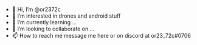 - 👋 Hi, I’m @or2372c
- 👀 I’m interested in drones and android stuff
- 🌱 I’m currently learning ...
- 💞️ I’m looking to collaborate on ...
- 📫 How to reach me message me here or on discord at or23_72c#0706 

<!---
or2372c/or2372c is a ✨ special ✨ repository because its `README.md` (this file) appears on your GitHub profile.
You can click the Preview link to take a look at your changes.
--->
